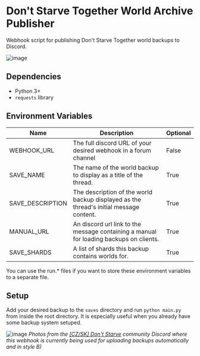 # Don't Starve Together World Archive Publisher
Webhook script for publishing Don't Starve Together world backups to Discord.

![image](https://github.com/user-attachments/assets/e4d9755d-125f-4181-8178-78f64d35006a)

## Dependencies
- Python 3+
- `requests` library

## Environment Variables
| Name  | Description | Optional |
| ------------- | ------------- | ------------- |
| WEBHOOK_URL  | The full discord URL of your desired webhook in a forum channel | False
| SAVE_NAME  | The name of the world backup to display as a title of the thread. | True
| SAVE_DESCRIPTION | The description of the world backup displayed as the thread's initial message content. | True
| MANUAL_URL | An discord url link to the message containing a manual for loading backups on clients. |True
| SAVE_SHARDS | A list of shards this backup contains worlds for. | True

You can use the run.* files if you want to store these environment variables to a separate file.

## Setup
Add your desired backup to the `saves` directory and run `python main.py` from inside the root directory.
It is especially useful when you already have some backup system setuped.

![image](https://github.com/user-attachments/assets/05fedf43-9493-4680-9ffb-25845f91c3ee)
*Photos from the [[CZ/SK] Don't Starve](https://discord.gg/RHzJxut) community Discord where this webhook is currently being used for uploading backups automatically and in style B)*
